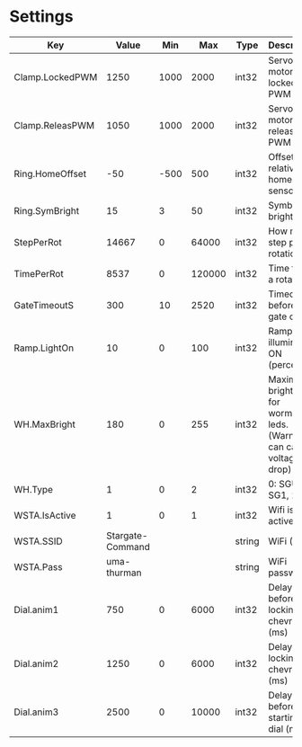 # Settings

| Key               | Value | Min        | Max        | Type   | Description                                          |
|-------------------|-------|------------|------------|--------|------------------------------------------------------|
| Clamp.LockedPWM   | 1250  | 1000       | 2000       | int32  | Servo motor locked PWM                               |
| Clamp.ReleasPWM   | 1050  | 1000       | 2000       | int32  | Servo motor released PWM                             |
| Ring.HomeOffset   | -50   | -500       | 500        | int32  | Offset relative to home sensor                       |
| Ring.SymBright    | 15    | 3          | 50         | int32  | Symbol brightness                                    |
| StepPerRot        | 14667 | 0          | 64000      | int32  | How many step per rotation                           |
| TimePerRot        | 8537  | 0          | 120000     | int32  | Time to do a rotation                                |
| GateTimeoutS      | 300   | 10         | 2520       | int32  | Timeout (s) before the gate close                    |
| Ramp.LightOn      | 10    | 0          | 100        | int32  | Ramp illumination ON (percent)                       |
| WH.MaxBright      | 180   | 0          | 255        | int32  | Maximum brightness for wormhole leds. (Warning: can cause voltage drop) |
| WH.Type           | 1     | 0          | 2          | int32  | 0: SGU, 1: SG1, 2: Hell                              |
| WSTA.IsActive     | 1     | 0          | 1          | int32  | Wifi is active                                       |
| WSTA.SSID         | Stargate-Command |            |          | string | WiFi (SSID)                                         |
| WSTA.Pass         | uma-thurman |   |          | string | WiFi password                                       |
| Dial.anim1        | 750   | 0          | 6000       | int32  | Delay before locking the chevron (ms)                 |
| Dial.anim2        | 1250  | 0          | 6000       | int32  | Delay after locking the chevron (ms)                  |
| Dial.anim3        | 2500  | 0          | 10000      | int32  | Delay before starting to dial (ms)                   |